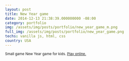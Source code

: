 ```yaml
---
layout: post
title: New Year game
date: 2014-12-13 21:38:39.000000000 -08:00
category: portfolio
img: /assets/img/posts/portfolio/new_year_game_m.png
full_img: /assets/img/posts/portfolio/new_year_game.png
techs: vanilla js, html, css
country: USA
---
```


<small>
Small game New Year game for kids. <a href="http://aldb.github.io/Christmas-Tree/">Play online.</a>
</small>